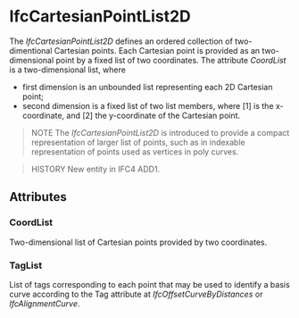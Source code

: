 # IfcCartesianPointList2D

The _IfcCartesianPointList2D_ defines an ordered collection of two-dimentional Cartesian points. Each Cartesian point is provided as an two-dimensional point by a fixed list of two coordinates. The attribute _CoordList_ is a two-dimensional list, where

* first dimension is an unbounded list representing each 2D Cartesian point;
* second dimension is a fixed list of two list members, where [1] is the x-coordinate, and [2] the y-coordinate of the Cartesian point.

> NOTE  The _IfcCartesianPointList2D_ is introduced to provide a compact representation of larger list of points, such as in indexable representation of points used as vertices in poly curves.

> HISTORY  New entity in IFC4 ADD1.

## Attributes

### CoordList
Two-dimensional list of Cartesian points provided by two coordinates.

### TagList
List of tags corresponding to each point that may be used to identify a basis curve according to the Tag attribute at _IfcOffsetCurveByDistances_ or _IfcAlignmentCurve_.
